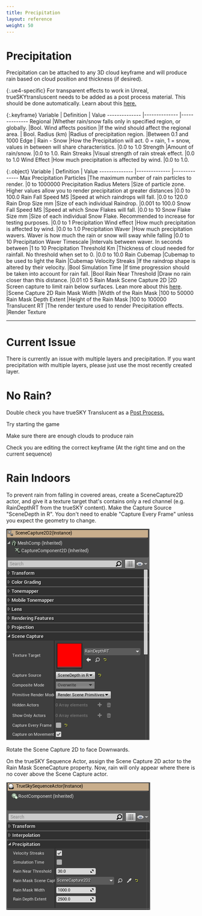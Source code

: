 ```yaml
---
title: Precipitation
layout: reference
weight: 50
---
```







Precipitation
====================
Precipitation can be attached to any 3D cloud keyframe and will produce rain based on cloud position and thickness (if desired).

{:.ue4-specific}
For transparent effects to work in Unreal, trueSKYtransluscent needs to be added as a post process material. This should be done automatically. Learn about this [here.](/faq.html#postprocess) 

{:.keyframe}
Variable                                                                                        |       Definition                                                                                                                                                                                                      |       Value
--------------                                                                          |--------------                                                                                                                                                                                                 |--------------
Regional                                                                                        |Whether rain/snow falls only in specified region, or globally.                                                                                                 |Bool.
Wind affects position                                                           |If the wind should affect the regional area.                                                                                                                                   | Bool.
Radius (km)                                                                                     |Radius of precipitation region.                                                                                                                                                                |Between 0.1 and 1000
Edge                                                                                            |
Rain - Snow                                                                                     |How the Precipitation will act. 0 = rain, 1 = snow, values in between will share characteristics.                              |0.0 to 1.0 
Strength                                                                                        |Amount of rain/snow.                                                                                                                                                                                   |0.0 to 1.0.
Rain Streaks                                                                            |Visual strength of rain streak effect.                                                                                                                                                 |0.0 to 1.0
Wind Effect                                                                             |How much precipitation is affected by wind.                                                                                                                                    |0.0 to 1.0.

{:.object}
Variable                                                                                        |       Definition                                                                                                                                                                                                      |       Value
--------------                                                                          |--------------                                                                                                                                                                                                 |--------------
Max Precipitation Particles                                                     |The maximum number of rain particles to render.                                                                                                                                |0 to 1000000
Precipitation Radius Meters                                                     |Size of particle zone.  Higher values allow you to render precipitation at greater distances                                   |0.0 to 100.0
Rain Fall Speed MS                                                                      |Speed at which raindrops will fall.                                                                                                                                                    |0.0 to 120.0
Rain Drop Size mm                                                                       |Size of each individual Raindrop.                                                                                                                                                              |0.001 to 100.0
Snow Fall Speed MS                                                                      |Speed at which Snow Flakes will fall.                                                                                                                                                  |0.0 to 10
Snow Flake Size mm                                                                      |Size of each individual Snow Flake.  Recommended to increase for testing purposes.                                                             |0.0 to 1
Precipitation Wind effect                                                       |How much precipitation is affected by wind.                                                                                                                                    |0.0 to 1.0
Precipitation Waver                                                                     |How much precipitation wavers.  Waver is how much the rain or snow will sway while falling                                     |0.0 to 10
Precipitation Waver Timescale                                           |Intervals between waver. In seconds between                                                                                                                                    |1 to 10
Precipitation Threshold Km                                                      |Thickness of cloud needed for rainfall. No threshold when set to 0.                                                                                    |0.0 to 10.0
Rain Cubemap                                                                            |Cubemap to be used to light the Rain                                                                                                                                                   |Cubemap
Velocity Streaks                                                                        |If the raindrop shape is altered by their velocity.                                                                                                                    |Bool
Simulation Time                                                                         |If time progression should be taken into account for rain fall.                                                                                                |Bool
Rain Near Threshold                                                                     |Draw no rain closer than this distance.                                                                                                                                                |0.01 t0 5
Rain Mask Scene Capture 2D                                                      |2D Screen capture to limit rain below surfaces. Lean more about this [here](#rain-indoors).                                    |Scene Capture 2D
Rain Mask Width                                                                         |Width of the Rain Mask                                                                                                                                                                                 |100 to 50000
Rain Mask Depth Extent                                                          |Height of the Rain Mask                                                                                                                                                                                |100 to 100000
Translucent RT                                                                          |The render texture used to render Precipitation effects.                                                                                                               |Render Texture


<hr>

Current Issue
=================
There is currently an issue with multiple layers and precipitation. If you want precipitation with multiple layers, please just use the most recently created layer.


No Rain?
========
Double check you have trueSKY Translucent as a [Post Process.](/faq.html#postprocess) 

Try starting the game

Make sure there are enough clouds to produce rain

Check you are editing the correct keyframe (At the right time and on the current sequence)

Rain Indoors
======================

To prevent rain from falling in covered areas, create a SceneCapture2D actor, and give it a texture target that's contains only a red channel (e.g. RainDepthRT from the trueSKY content). Make the Capture Source "SceneDepth in R". You don't need to enable "Capture Every Frame" unless you expect the geometry to change.

![](/images/unreal/scenecapture2dProperties.png)


Rotate the Scene Capture 2D to face Downwards.

On the trueSKY Sequence Actor, assign the Scene Capture 2D actor to the Rain Mask SceneCapture property. Now, rain will only appear where there is no cover above the Scene Capture actor.

![](/images/unreal/PrecipitationProperties.png)

